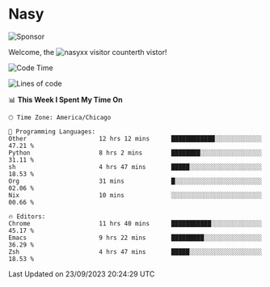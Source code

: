# Nasy

<!--
<p align="center">
<img height="200" src="https://github-readme-stats.vercel.app/api?username=nasyxx&count_private=true&show_icons=true&theme=dracula&include_all_commits=true"/>
<img height="200" src="https://github-readme-stats.vercel.app/api/top-langs/?username=nasyxx&theme=dracula&hide=html,jupyter+notebook&count_private=true&show_icons=true"/>
</p>

  
----------------
-->

![Sponsor](https://img.shields.io/static/v1.svg?label=Sponsor&message=%E2%9D%A4&logo=GitHub&style=flat&color=pink)
 
Welcome, the ![nasyxx visitor counter](https://count.getloli.com/get/@nasyxx?theme=rule34)th vistor!
 
<!--START_SECTION:waka-->
![Code Time](http://img.shields.io/badge/Code%20Time-3%2C716%20hrs%2052%20mins-blue)

![Lines of code](https://img.shields.io/badge/From%20Hello%20World%20I%27ve%20Written-6.3%20million%20lines%20of%20code-blue)

📊 **This Week I Spent My Time On** 

```text
🕑︎ Time Zone: America/Chicago

💬 Programming Languages: 
Other                    12 hrs 12 mins      ████████████░░░░░░░░░░░░░   47.21 % 
Python                   8 hrs 2 mins        ████████░░░░░░░░░░░░░░░░░   31.11 % 
sh                       4 hrs 47 mins       █████░░░░░░░░░░░░░░░░░░░░   18.53 % 
Org                      31 mins             █░░░░░░░░░░░░░░░░░░░░░░░░   02.06 % 
Nix                      10 mins             ░░░░░░░░░░░░░░░░░░░░░░░░░   00.66 % 

🔥 Editors: 
Chrome                   11 hrs 40 mins      ███████████░░░░░░░░░░░░░░   45.17 % 
Emacs                    9 hrs 22 mins       █████████░░░░░░░░░░░░░░░░   36.29 % 
Zsh                      4 hrs 47 mins       █████░░░░░░░░░░░░░░░░░░░░   18.53 % 
```


 Last Updated on 23/09/2023 20:24:29 UTC
<!--END_SECTION:waka-->

<!-- ![visitors](https://visitor-badge.laobi.icu/badge?page_id=nasyxx.nasyxx) -->
